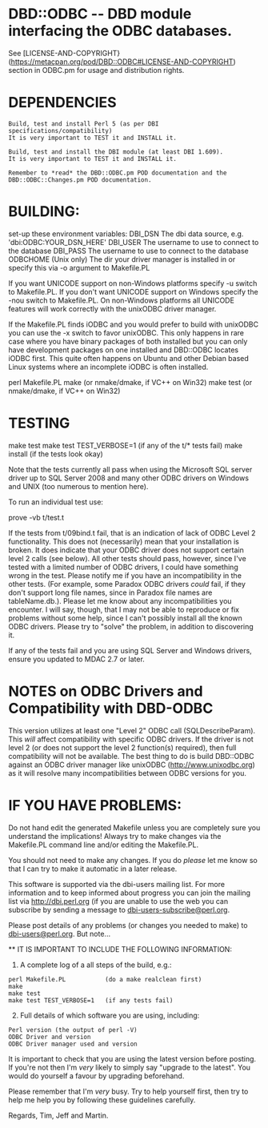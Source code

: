 # DBD::ODBC -- DBD module interfacing the ODBC databases.

See [LICENSE-AND-COPYRIGHT}(https://metacpan.org/pod/DBD::ODBC#LICENSE-AND-COPYRIGHT)
section in ODBC.pm for usage and distribution rights.

# DEPENDENCIES

    Build, test and install Perl 5 (as per DBI specifications/compatibility)
    It is very important to TEST it and INSTALL it.

    Build, test and install the DBI module (at least DBI 1.609).
    It is very important to TEST it and INSTALL it.

    Remember to *read* the DBD::ODBC.pm POD documentation and the
    DBD::ODBC::Changes.pm POD documentation.

# BUILDING:

  set-up these environment variables:
    DBI_DSN   The dbi data source, e.g. 'dbi:ODBC:YOUR_DSN_HERE'
    DBI_USER  The username to use to connect to the database
    DBI_PASS  The username to use to connect to the database
    ODBCHOME  (Unix only) The dir your driver manager is installed in
              or specify this via -o argument to Makefile.PL

  If you want UNICODE support on non-Windows platforms specify -u
  switch to Makefile.PL. If you don't want UNICODE support on Windows
  specify the -nou switch to Makefile.PL. On non-Windows platforms all
  UNICODE features will work correctly with the unixODBC driver
  manager.

  If the Makefile.PL finds iODBC and you would prefer to build with
  unixODBC you can use the -x switch to favor unixODBC. This only
  happens in rare case where you have binary packages of both
  installed but you can only have development packages on one
  installed and DBD::ODBC locates iODBC first. This quite often
  happens on Ubuntu and other Debian based Linux systems where an
  incomplete iODBC is often installed.

  perl Makefile.PL
  make                (or nmake/dmake, if VC++ on Win32)
  make test           (or nmake/dmake, if VC++ on Win32)

# TESTING

  make test
  make test TEST_VERBOSE=1   (if any of the t/* tests fail)
  make install               (if the tests look okay)

  Note that the tests currently all pass when using the Microsoft SQL
  server driver up to SQL Server 2008 and many other ODBC drivers on
  Windows and UNIX (too numerous to mention here).

  To run an individual test use:

  prove -vb t/test.t

  If the tests from t/09bind.t fail, that is an indication of lack of
  ODBC Level 2 functionality.  This does not (necessarily) mean that
  your installation is broken.  It does indicate that your ODBC driver
  does not support certain level 2 calls (see below).  All other tests
  should pass, however, since I've tested with a limited number of
  ODBC drivers, I could have something wrong in the test.  Please
  notify me if you have an incompatibility in the other tests.  (For
  example, some Paradox ODBC drivers *could* fail, if they don't
  support long file names, since in Paradox file names are
  tableName.db.).  Please let me know about any incompatibilities you
  encounter. I will say, though, that I may not be able to reproduce
  or fix problems without some help, since I can't possibly install
  all the known ODBC drivers.  Please try to "solve" the problem, in
  addition to discovering it.

  If any of the tests fail and you are using SQL Server and Windows drivers,
  ensure you updated to MDAC 2.7 or later.

# NOTES on ODBC Drivers and Compatibility with DBD-ODBC

  This version utilizes at least one "Level 2" ODBC call
  (SQLDescribeParam).  This *will* affect compatibility with specific
  ODBC drivers.  If the driver is not level 2 (or does not support the
  level 2 function(s) required), then full compatibility will not be
  available. The best thing to do is build DBD::ODBC against an ODBC
  driver manager like unixODBC (http://www.unixodbc.org) as it will
  resolve many incompatibilities between ODBC versions for you.

# IF YOU HAVE PROBLEMS:

  Do not hand edit the generated Makefile unless you are completely
  sure you understand the implications! Always try to make changes via
  the Makefile.PL command line and/or editing the Makefile.PL.

  You should not need to make any changes. If you do *please* let me
  know so that I can try to make it automatic in a later release.

  This software is supported via the dbi-users mailing list.  For more
  information and to keep informed about progress you can join the
  mailing list via http://dbi.perl.org (if you are unable to use the
  web you can subscribe by sending a message to
  dbi-users-subscribe@perl.org.

  Please post details of any problems (or changes you needed to make)
  to dbi-users@perl.org. But note...

  ** IT IS IMPORTANT TO INCLUDE THE FOLLOWING INFORMATION:

  1. A complete log of a all steps of the build, e.g.:

    perl Makefile.PL           (do a make realclean first)
    make
    make test
    make test TEST_VERBOSE=1   (if any tests fail)

  2. Full details of which software you are using, including:

    Perl version (the output of perl -V)
    ODBC Driver and version
    ODBC Driver manager used and version

  It is important to check that you are using the latest version
  before posting. If you're not then I'm *very* likely to simply say
  "upgrade to the latest". You would do yourself a favour by upgrading
  beforehand.

  Please remember that I'm _very_ busy. Try to help yourself first,
  then try to help me help you by following these guidelines
  carefully.

  Regards,
  Tim, Jeff and Martin.
